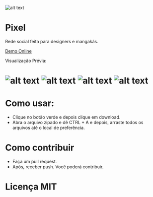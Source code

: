 ![alt text](https://i.imgur.com/nVRrINb.png)
# Pixel
Rede social feita para designers e mangakás.

[Demo Online](http://179.252.243.88:888/)

Visualização Prévia:

![alt text](https://raw.githubusercontent.com/redepixel/Pixel/preview/1.png)
![alt text](https://raw.githubusercontent.com/redepixel/Pixel/preview/2.png)
![alt text](https://raw.githubusercontent.com/redepixel/Pixel/preview/3.png)
![alt text](https://raw.githubusercontent.com/redepixel/Pixel/preview/4.png)
=======
# Como usar:

* Clique no botão verde e depois clique em download.
* Abra o arquivo zipado e dê CTRL + A e depois, arraste todos os arquivos até o local de preferência.

# Como contribuir

* Faça um pull request.
* Após, receber push. Você poderá contribuir.

# Licença MIT
